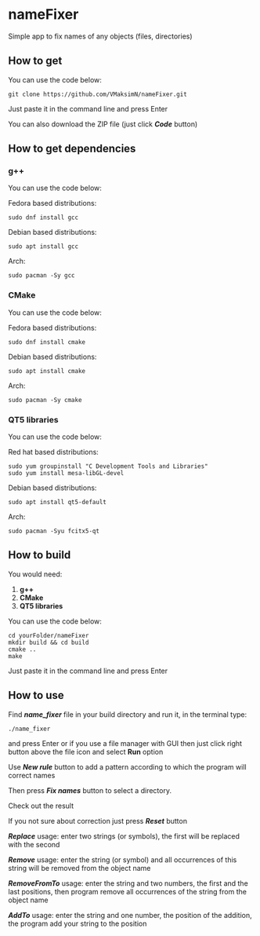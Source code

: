 # nameFixer
Simple app to fix names of any objects (files, directories)

## How to get
You can use the code below:
    
    git clone https://github.com/VMaksimN/nameFixer.git
    
Just paste it in the command line and press Enter

You can also download the ZIP file  (just click _**Code**_ button)

## How to get dependencies

### g++
You can use the code below:

Fedora based distributions:
	
	sudo dnf install gcc	
	
Debian based distributions:
	
	sudo apt install gcc
	
Arch:
	
	sudo pacman -Sy gcc
	
	
### CMake
You can use the code below:

Fedora based distributions:
	
	sudo dnf install cmake	
	

Debian based distributions:
	
	sudo apt install cmake
	
	
Arch:
	
	sudo pacman -Sy cmake
	

### QT5 libraries
You can use the code below:

Red hat based distributions:
	
	sudo yum groupinstall "C Development Tools and Libraries"
	sudo yum install mesa-libGL-devel	
	

Debian based distributions:
	
	sudo apt install qt5-default
	
Arch:
	
	sudo pacman -Syu fcitx5-qt
	
## How to build
You would need:

1. **g++**
2. **CMake**
3. **QT5 libraries**

You can use the code below:
	
	cd yourFolder/nameFixer
	mkdir build && cd build
	cmake ..
	make
	
Just paste it in the command line and press Enter

## How to use
Find **_name_fixer_** file in your build directory and run it, in the terminal type:
		
	./name_fixer			
		
and press Enter or if you use a file manager with GUI then just click right button above the file icon and select **Run** option


Use _**New rule**_ button to add a pattern according to which the program will correct names

Then press _**Fix names**_ button to select a directory. 

Check out the result

If you not sure about correction just press _**Reset**_ button

_**Replace**_ usage: enter two strings (or symbols), the first will be replaced with the second

_**Remove**_ usage: enter the string (or symbol) and all occurrences of this string will be removed from the object name

_**RemoveFromTo**_ usage: enter the string and two numbers, the first and the last positions, then program remove all occurrences of the string from the object name

_**AddTo**_ usage: enter the string and one number, the position of the addition, the program add your string to the position 


